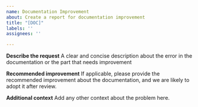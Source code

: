 ```yaml
---
name: Documentation Improvement
about: Create a report for documentation improvement
title: "[DOC]"
labels: ''
assignees: ''

---
```


**Describe the request**
A clear and concise description about the error in the documentation or the part that needs improvement

**Recommended improvement**
If applicable, please provide the recommended improvement about the documentation, and we are likely to adopt it after review.

**Additional context**
Add any other context about the problem here.
